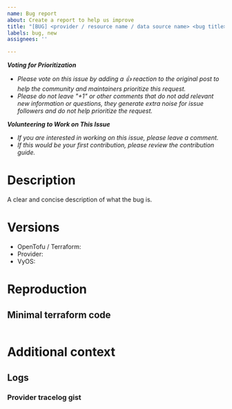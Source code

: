 ```yaml
---
name: Bug report
about: Create a report to help us improve
title: "[BUG] <provider / resource name / data source name> <bug title>"
labels: bug, new
assignees: ''

---
```


***Voting for Prioritization***

- *Please vote on this issue by adding a 👍 reaction to the original post to help the community and maintainers prioritize this request.*
- *Please do not leave "+1" or other comments that do not add relevant new information or questions, they generate extra noise for issue followers and do not help prioritize the request.*

***Volunteering to Work on This Issue***

- *If you are interested in working on this issue, please leave a comment.*
- *If this would be your first contribution, please review the contribution guide.*


# Description

A clear and concise description of what the bug is.

# Versions

- OpenTofu / Terraform<!-- remove the one you dont use -->: 
- Provider: 
- VyOS: 

# Reproduction

## Minimal terraform code
```hcl

```

<!--
if relevant:

## Related VyOS config
```

```
-->

# Additional context

## Logs
<!--
Either create a synthetic dedicated minimal terraform config to reproduce the issue, or use the -target option to minimize the trace log.
Provider trace log can be generated by running terraform with the TF_LOG_PROVIDER env var set: 
TF_LOG_PROVIDER=TRACE TF_LOG_PATH=trace.log terraform apply -target ...
Create a public gist: https://gist.github.com/
-->
### Provider tracelog gist

<link here>

<!--
if relevant:

### VyOS logs gist

<link here>
-->

<!--
Add any other context about the problem here.

### Extra commentary

blah blah here
-->
